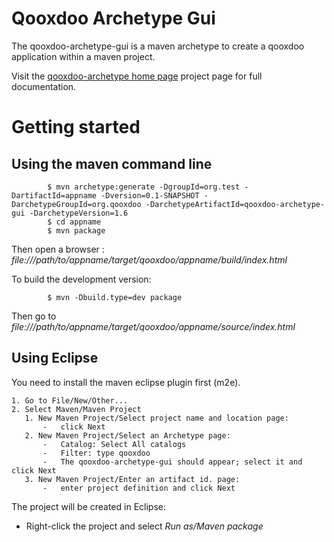[qooxdoo-archetype home page]: http://qxmaven.charless.org/doku.php?id=artifacts:qooxdoo-maven-archetypes

# Qooxdoo Archetype Gui

The qooxdoo-archetype-gui is a maven archetype to create a qooxdoo application within a maven project.

Visit the [qooxdoo-archetype home page] project page for full documentation.

# Getting started

## Using the maven command line

			$ mvn archetype:generate -DgroupId=org.test -DartifactId=appname -Dversion=0.1-SNAPSHOT -DarchetypeGroupId=org.qooxdoo -DarchetypeArtifactId=qooxdoo-archetype-gui -DarchetypeVersion=1.6
			$ cd appname
			$ mvn package

Then open a browser : *file:///path/to/appname/target/qooxdoo/appname/build/index.html*

To build the development version:

			$ mvn -Dbuild.type=dev package

Then go to *file:///path/to/appname/target/qooxdoo/appname/source/index.html*

## Using Eclipse

You need to install the maven eclipse plugin first (m2e).

    1. Go to File/New/Other...
    2. Select Maven/Maven Project
       1. New Maven Project/Select project name and location page: 
           -   click Next
       2. New Maven Project/Select an Archetype page:
           -   Catalog: Select All catalogs
           -   Filter: type qooxdoo
           -   The qooxdoo-archetype-gui should appear; select it and click Next
       3. New Maven Project/Enter an artifact id. page:
           -   enter project definition and click Next
           
The project will be created in Eclipse:
-   Right-click the project and select *Run as/Maven package*





